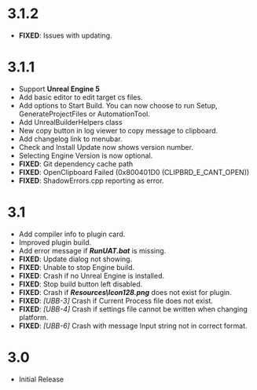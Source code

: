 ﻿# 3.1.2

* **FIXED**: Issues with updating.

# 3.1.1

* Support **Unreal Engine 5**
* Add basic editor to edit target cs files.
* Add options to Start Build. You can now choose to run Setup, GenerateProjectFiles or AutomationTool.
* Add UnrealBuilderHelpers class
* New copy button in log viewer to copy message to clipboard.
* Add changelog link to menubar.
* Check and Install Update now shows version number.
* Selecting Engine Version is now optional.
* **FIXED**: Git dependency cache path
* **FIXED**: OpenClipboard Failed (0x800401D0 (CLIPBRD_E_CANT_OPEN))
* **FIXED**: ShadowErrors.cpp reporting as error.

# 3.1

* Add compiler info to plugin card.
* Improved plugin build.
* Add error message if **_RunUAT.bat_** is missing.
* **FIXED**: Update dialog not showing.
* **FIXED**: Unable to stop Engine build.
* **FIXED**: Crash if no Unreal Engine is installed.
* **FIXED**: Stop build button left disabled.
* **FIXED**: Crash if ___Resources\Icon128.png___ does not exist for plugin.
* **FIXED**: *[UBB-3]* Crash if Current Process file does not exist.
* **FIXED**: *[UBB-4]* Crash if settings file cannot be written when changing platform.
* **FIXED**: *[UBB-6]* Crash with message Input string not in correct format.

# 3.0

* Initial Release